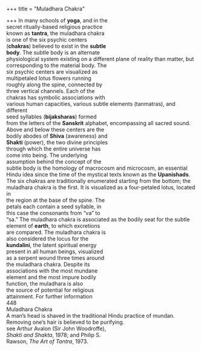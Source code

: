 +++
title = "Muladhara Chakra"

+++
In many schools of **yoga**, and in the  
secret ritually-based religious practice  
known as **tantra**, the muladhara chakra  
is one of the six psychic centers  
(**chakras**) believed to exist in the **subtle**  
**body**. The subtle body is an alternate  
physiological system existing on a different plane of reality than matter, but  
corresponding to the material body. The  
six psychic centers are visualized as  
multipetaled lotus flowers running  
roughly along the spine, connected by  
three vertical channels. Each of the  
chakras has symbolic associations with  
various human capacities, various subtle elements (tanmatras), and different  
seed syllables (**bijaksharas**) formed  
from the letters of the **Sanskrit** alphabet, encompassing all sacred sound.  
Above and below these centers are the  
bodily abodes of **Shiva** (awareness) and  
**Shakti** (power), the two divine principles  
through which the entire universe has  
come into being. The underlying  
assumption behind the concept of the  
subtle body is the homology of macrocosm and microcosm, an essential  
Hindu idea since the time of the mystical texts known as the **Upanishads**.  
The six chakras are traditionally enumerated starting from the bottom; the  
muladhara chakra is the first. It is visualized as a four-petaled lotus, located in  
the region at the base of the spine. The  
petals each contain a seed syllable, in  
this case the consonants from “va” to  
“sa.” The muladhara chakra is associated as the bodily seat for the subtle  
element of **earth**, to which excretions  
are compared. The muladhara chakra is  
also considered the locus for the  
**kundalini**, the latent spiritual energy  
present in all human beings, visualized  
as a serpent wound three times around  
the muladhara chakra. Despite its  
associations with the most mundane  
element and the most impure bodily  
function, the muladhara is also  
the source of potential for religious  
attainment. For further information  
448  
Muladhara Chakra  
A man’s head is shaved in the traditional Hindu practice of mundan.  
Removing one’s hair is believed to be purifying.  
see Arthur Avalon (Sir John Woodroffe),  
*Shakti and Shakta*, 1978; and Philip S.  
Rawson, *The Art of Tantra*, 1973.